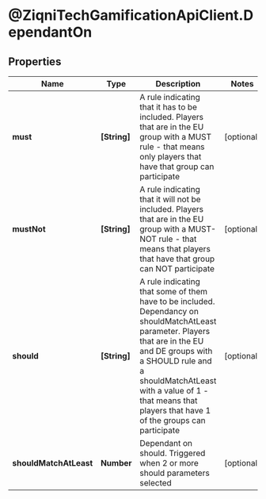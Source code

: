 # @ZiqniTechGamificationApiClient.DependantOn

## Properties

Name | Type | Description | Notes
------------ | ------------- | ------------- | -------------
**must** | **[String]** | A rule indicating that it has to be included. Players that are in the EU group with a MUST rule - that means only players that have that group can participate | [optional] 
**mustNot** | **[String]** | A rule indicating that it will not be included. Players that are in the EU group with a MUST-NOT rule - that means that players that have that group can NOT participate | [optional] 
**should** | **[String]** | A rule indicating that some of them have to be included. Dependancy on shouldMatchAtLeast parameter. Players that are in the EU and DE groups with a SHOULD rule and a shouldMatchAtLeast with a value of 1 - that means that players that have 1 of the groups can participate | [optional] 
**shouldMatchAtLeast** | **Number** | Dependant on should. Triggered when 2 or more should parameters selected | [optional] 


